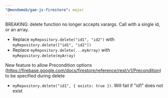 ```yaml
---
"@mondomob/gae-js-firestore": major
---
```


BREAKING: delete function no longer accepts varargs. Call with a single id, or an array.

- Replace `myRepository.delete("id1", "id2")` with `myRepository.delete(["id1", "id2"])`
- Replace `myRepository.delete(...myArray)` with `myRepository.delete(myArray)`

New feature to allow Precondition options (https://firebase.google.com/docs/firestore/reference/rest/v1/Precondition) to be specified during delete

- `myRepository.delete("id1", { exists: true })`. Will fail if "id1" does not exist
